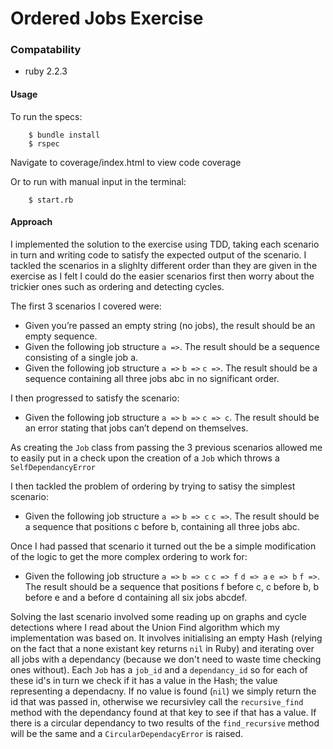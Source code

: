 # Ordered Jobs Exercise

### Compatability
- ruby 2.2.3

#### Usage
To run the specs:
```
    $ bundle install
    $ rspec
```
Navigate to coverage/index.html to view code coverage

Or to run with manual input in the terminal:

```
    $ start.rb
```

#### Approach
I implemented the solution to the exercise using TDD, taking each scenario in turn and writing code to satisfy the expected output of the scenario. I tackled the scenarios in a slighlty different order than they are given in the exercise as I felt I could do the easier scenarios first then worry about the trickier ones such as ordering and detecting cycles.

The first 3 scenarios I covered were:
- Given you’re passed an empty string (no jobs), the result should be an empty sequence.
- Given the following job structure ```a =>```. The result should be a sequence consisting of a single job a.
- Given the following job structure ```a =>``` ```b =>``` ```c =>```. The result should be a sequence containing all three jobs abc in no significant order.
   
I then progressed to satisfy the scenario:
- Given the following job structure ```a =>``` ```b =>``` ```c => c```. The result should be an error stating that jobs can’t depend on themselves.

As creating the ```Job``` class from passing the 3 previous scenarios allowed me to easily put in a check upon the creation of a ```Job``` which throws a ```SelfDependancyError```

I then tackled the problem of ordering by trying to satisy the simplest scenario:
- Given the following job structure ```a =>``` ```b => c``` ```c =>```. The result should be a sequence that positions c before b, containing all three jobs abc.
   
Once I had passed that scenario it turned out the be a simple modification of the logic to get the more complex ordering to work for:
- Given the following job structure ```a =>``` ```b => c``` ```c => f``` ```d => a``` ```e => b``` ```f =>```. The result should be a sequence that positions f before c, c before b, b before e and a before d containing all six jobs abcdef.

Solving the last scenario involved some reading up on graphs and cycle detections where I read about the Union Find algorithm which my implementation was based on. It involves initialising an empty Hash (relying on the fact that a none existant key returns ```nil``` in Ruby) and iterating over all jobs with a dependancy (because we don't need to waste time checking ones without). Each ```Job``` has a ```job_id``` and a ```dependancy_id``` so for each of these id's in turn we check if it has a value in the Hash; the value representing a dependacny. If no value is found (```nil```) we simply return the id that was passed in, otherwise we recursivley call the ```recursive_find``` method with the dependancy found at that key to see if that has a value. If there is a circular dependancy to two results of the ```find_recursive``` method will be the same and a ```CircularDependacyError``` is raised.